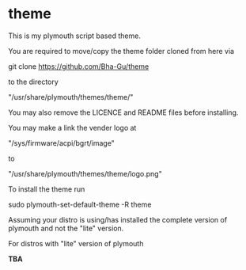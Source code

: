 # theme

This is my plymouth script based theme.

You are required to move/copy the theme folder cloned from here via

git clone https://github.com/Bha-Gu/theme

to the directory

"/usr/share/plymouth/themes/theme/"

You may also remove the LICENCE and README files before installing.

You may make a link the vender logo at 

"/sys/firmware/acpi/bgrt/image"

to 

"/usr/share/plymouth/themes/theme/logo.png"

To install the theme run

sudo plymouth-set-default-theme -R theme

Assuming your distro is using/has installed the complete version of plymouth and not the "lite" version.

For distros with "lite" version of plymouth 

**TBA**


